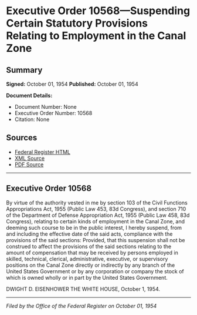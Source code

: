 # Executive Order 10568—Suspending Certain Statutory Provisions Relating to Employment in the Canal Zone

## Summary

**Signed:** October 01, 1954
**Published:** October 01, 1954

**Document Details:**
- Document Number: None
- Executive Order Number: 10568
- Citation: None

## Sources
- [Federal Register HTML](https://www.presidency.ucsb.edu/documents/executive-order-10568-suspending-certain-statutory-provisions-relating-employment-the)
- [XML Source](None)
- [PDF Source](None)

---

## Executive Order 10568

By virtue of the authority vested in me by section 103 of the Civil Functions Appropriations Act, 1955 (Public Law 453, 83d Congress), and section 710 of the Department of Defense Appropriation Act, 1955 (Public Law 458, 83d Congress), relating to certain kinds of employment in the Canal Zone, and deeming such course to be in the public interest, I hereby suspend, from and including the effective date of the said acts, compliance with the provisions of the said sections: Provided, that this suspension shall not be construed to affect the provisions of the said sections relating to the amount of compensation that may be received by persons employed in skilled, technical, clerical, administrative, executive, or supervisory positions on the Canal Zone directly or indirectly by any branch of the United States Government or by any corporation or company the stock of which is owned wholly or in part by the United States Government.

DWIGHT D. EISENHOWER
THE WHITE HOUSE,
October 1, 1954.

---

*Filed by the Office of the Federal Register on October 01, 1954*
